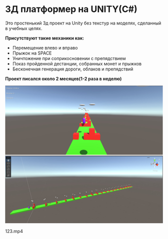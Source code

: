 # 3Д платформер на UNITY(C#)

Это простенький 3д проект на Unity без текстур на моделях, сделанный в учебных целях.

**Присутствуют такие механики как:**

- Перемещение влево и вправо
- Прыжок на SPACE
- Уничтожение при соприкосновении с препядствием
- Показ пройденной дестанции, собранных монет и прыжков
- Бесконечная генерация дороги, облаков и препядствий

**Проект писался около 2 месяцев(1-2 раза в неделю)**

![Скрин 1](play1.jpg)
![Скрин 2 ](play2.jpg)


123.mp4